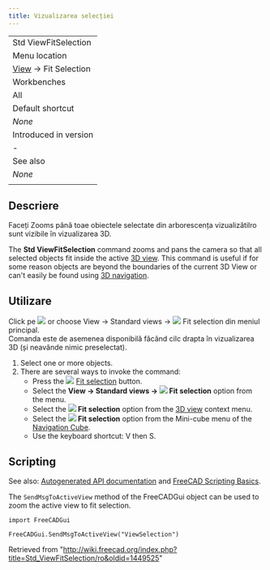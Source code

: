 ```yaml
---
title: Vizualizarea selecției
---
```

|  |
| --- |
| Std ViewFitSelection |
| Menu location |
| [View](/Std_View_Menu "Std View Menu") → Fit Selection |
| Workbenches |
| All |
| Default shortcut |
| *None* |
| Introduced in version |
| - |
| See also |
| *None* |
|  |

## Descriere

Faceți Zooms până toae obiectele selectate din arborescența vizualizătilro sunt vizibile în vizualizarea 3D.

The **Std ViewFitSelection** command zooms and pans the camera so that all selected objects fit inside the active [3D view](/3D_view "3D view"). This command is useful if for some reason objects are beyond the boundaries of the current 3D View or can't easily be found using [3D navigation](/Mouse_navigation "Mouse navigation").

## Utilizare

Click pe ![](/images/Std_ViewFitSelection.png) or choose  View →  Standard views → ![](/images/Std_ViewFitSelection.png) Fit selection din meniul principal.  
Comanda este de asemenea disponibilă făcând cilc drapta în vizualizarea 3D (și neavânde nimic preselectat).

1. Select one or more objects.
2. There are several ways to invoke the command:
   * Press the ![](/images/Std_ViewFitSelection.svg) [Fit selection](/Std_ViewFitSelection "Std ViewFitSelection") button.
   * Select the **View → Standard views → ![](/images/Std_ViewFitSelection.svg) Fit selection** option from the menu.
   * Select the **![](/images/Std_ViewFitSelection.svg) Fit selection** option from the [3D view](/3D_view "3D view") context menu.
   * Select the **![](/images/Std_ViewFitSelection.svg) Fit selection** option from the Mini-cube menu of the [Navigation Cube](/Navigation_Cube "Navigation Cube").
   * Use the keyboard shortcut: V then S.

## Scripting

See also: [Autogenerated API documentation](https://freecad.github.io/SourceDoc/) and [FreeCAD Scripting Basics](/FreeCAD_Scripting_Basics "FreeCAD Scripting Basics").

The `SendMsgToActiveView` method of the FreeCADGui object can be used to zoom the active view to fit selection.

```
import FreeCADGui

FreeCADGui.SendMsgToActiveView("ViewSelection")

```

Retrieved from "<http://wiki.freecad.org/index.php?title=Std_ViewFitSelection/ro&oldid=1449525>"